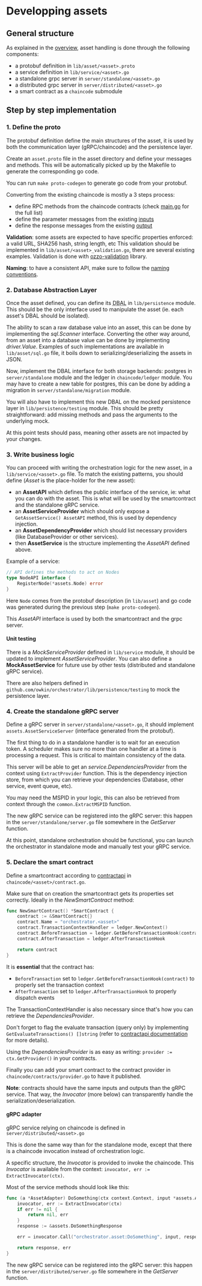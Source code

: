 # Developping assets

## General structure

As explained in the [overview](./architecture.md), asset handling is done through the following components:

- a protobuf definition in `lib/asset/<asset>.proto`
- a service definition in `lib/service/<asset>.go`
- a standalone grpc server in `server/standalone/<asset>.go`
- a distributed grpc server in `server/distributed/<asset>.go`
- a smart contract as a `chaincode` submodule

## Step by step implementation

### 1. Define the proto

The protobuf definition define the main structures of the asset, it is used by both the communication layer (gRPC/chaincode) and the persistence layer.

Create an `asset.proto` file in the asset directory and define your messages and methods.
This will be automatically picked up by the Makefile to generate the corresponding go code.

You can run `make proto-codegen` to generate go code from your protobuf.

Converting from the existing chaincode is mostly a 3 steps process:

- define RPC methods from the chaincode contracts (check [main.go](https://github.com/SubstraFoundation/substra-chaincode/blob/0.2.0/chaincode/main.go#L76) for the full list)
- define the parameter messages from the existing [inputs](https://github.com/SubstraFoundation/substra-chaincode/blob/0.2.0/chaincode/input.go)
- define the response messages from the existing [output](https://github.com/SubstraFoundation/substra-chaincode/blob/0.2.0/chaincode/output.go)

**Validation**: some assets are expected to have specific properties enforced: a valid URL, SHA256 hash, string length, etc
This validation should be implemented in `lib/asset/<asset>_validation.go`, there are several existing examples.
Validation is done with [ozzo-validation](https://github.com/go-ozzo/ozzo-validation) library.

**Naming**: to have a consistent API, make sure to follow the [naming conventions](./naming.md).

### 2. Database Abstraction Layer

Once the asset defined, you can define its <abbr title="database abstraction layer">DBAL</abbr> in `lib/persistence` module.
This should be the only interface used to manipulate the asset (ie. each asset's DBAL should be isolated).

The ability to scan a raw database value into an asset, this can be done by implementing the *sql.Scanner* interface.
Converting the other way around, from an asset into a database value can be done by implementing *driver.Value*.
Examples of such implementations are available in `lib/asset/sql.go` file, it boils down to serializing/deserializing the assets in JSON.

Now, implement the DBAL interface for both storage backends: postgres in `server/standalone` module and the ledger in `chaincode/ledger` module.
You may have to create a new table for postgres, this can be done by adding a migration in `server/standalone/migration` module.

You will also have to implement this new DBAL on the mocked persistence layer in `lib/persistence/testing` module.
This should be pretty straightforward: add missing methods and pass the arguments to the underlying mock.

At this point tests should pass, meaning other assets are not impacted by your changes.

### 3. Write business logic

You can proceed with writing the orchestration logic for the new asset, in a `lib/service/<asset>.go` file.
To match the existing patterns, you should define (*Asset* is the place-holder for the new asset):

- an **AssetAPI** which defines the public interface of the service, ie: what you can do with the asset.
This is what will be used by the smartcontract and the standalone gRPC service.
- an **AssetServiceProvider** which should only expose a `GetAssetService() AssetAPI` method, this is used by dependency injection.
- an **AssetDependencyProvider** which should list necessary providers (like DatabaseProvider or other services).
- then **AssetService** is the structure implementing the *AssetAPI* defined above.

Example of a service:
```go
// API defines the methods to act on Nodes
type NodeAPI interface {
    RegisterNode(*assets.Node) error
}
```

Here `Node` comes from the protobuf description (in `lib/asset`) and go code was generated during the previous step (`make proto-codegen`).

This *AssetAPI* interface is used by both the smartcontract and the grpc server.

#### Unit testing

There is a *MockServiceProvider* defined in `lib/service` module, it should be updated to implement *AssetServiceProvider*.
You can also define a **MockAssetService** for future use by other tests (distributed and standalone gRPC service).

There are also helpers defined in `github.com/owkin/orchestrator/lib/persistence/testing` to mock the persistence layer.

### 4. Create the standalone gRPC server

Define a gRPC server in `server/standalone/<asset>.go`, it should implement `assets.AssetServiceServer` (interface generated from the protobuf).

The first thing to do in a standalone handler is to wait for an execution token.
A scheduler makes sure no more than one handler at a time is processing a request.
This is critical to maintain consistency of the data.

This server will be able to get an *service.DependenciesProvider* from the context using `ExtractProvider` function.
This is the dependency injection store, from which you can retrieve your dependencies (Database, other service, event queue, etc).

You may need the MSPID in your logic, this can also be retrieved from context through the `common.ExtractMSPID` function.

The new gRPC service can be registered into the gRPC server: this happen in the `server/standalone/server.go` file somewhere in the *GetServer* function.

At this point, standalone orchestration should be functional, you can launch the orchestrator in standalone mode and manually test your gRPC service.

### 5. Declare the smart contract

Define a smartcontract according to [contractapi](https://github.com/hyperledger/fabric-contract-api-go) in `chaincode/<asset>/contract.go`.

Make sure that on creation the smartcontract gets its properties set correctly.
Ideally in the *NewSmartContract*  method:

```go
func NewSmartContract() *SmartContract {
    contract := &SmartContract{}
    contract.Name = "orchestrator.<asset>"
    contract.TransactionContextHandler = ledger.NewContext()
    contract.BeforeTransaction = ledger.GetBeforeTransactionHook(contract)
    contract.AfterTransaction = ledger.AfterTransactionHook

    return contract
}
```

It is **essential** that the contract has:
- `BeforeTransaction` set to `ledger.GetBeforeTransactionHook(contract)` to properly set the transaction context
- `AfterTransaction` set to `ledger.AfterTransactionHook` to properly dispatch events

The TransactionContextHandler is also necessary since that's how you can retrieve the *DependenciesProvider*.

Don't forget to flag the evaluate transaction (query only) by implementing `GetEvaluateTransactions() []string`
(refer to [contractapi documentation](https://pkg.go.dev/github.com/hyperledger/fabric-contract-api-go@v1.1.1/contractapi#EvaluationContractInterface) for more details).

Using the *DependenciesProvider* is as easy as writing: `provider := ctx.GetProvider()` in your contracts.

Finally you can add your smart contract to the contract provider in `chaincode/contracts/provider.go` to have it published.

**Note**: contracts should have the same inputs and outputs than the gRPC service.
That way, the *Invocator* (more below) can transparently handle the serialization/deserialization.

#### gRPC adapter

gRPC service relying on chaincode is defined in `server/distributed/<asset>.go`

This is done the same way than for the standalone mode, except that there is a chaincode invocation instead of orchestration logic.

A specific structure, the *Invocator* is provided to invoke the chaincode.
This *Invocator* is available from the context: `invocator, err := ExtractInvocator(ctx)`.

Most of the service methods should look like this:

```go
func (a *AssetAdapter) DoSomething(ctx context.Context, input *assets.AssetDoSomethingParam) (*assets.DoSomethingResponse, error) {
    invocator, err := ExtractInvocator(ctx)
    if err != nil {
        return nil, err
    }
    response := &assets.DoSomethingResponse

    err = invocator.Call("orchestrator.asset:DoSomething", input, response)

    return response, err
}
```

The new gRPC service can be registered into the gRPC server: this happen in the `server/distributed/server.go` file somewhere in the *GetServer* function.

